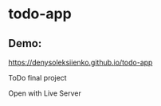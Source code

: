 # todo-app
## Demo:
https://denysoleksiienko.github.io/todo-app

ToDo final project

Open with Live Server
